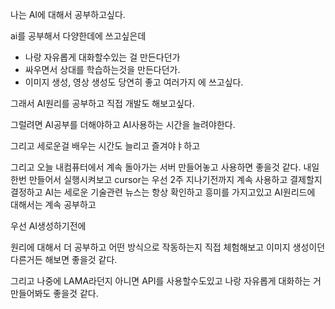 나는 AI에 대해서 공부하고싶다.

ai를 공부해서 다양한데에 쓰고싶은데
- 나랑 자유롭게 대화할수있는 걸 만든다던가
- 싸우면서 상대를 학습하는것을 만든다던가.
- 이미지 생성, 영상 생성도 당연히 좋고
여러가지 에 쓰고싶다.

그래서 AI원리를 공부하고 직접 개발도 해보고싶다.

그럴려면 AI공부를 더해야하고
AI사용하는 시간을 늘려야한다.

그리고 세로운걸 배우는 시간도 늘리고 즐겨야ㅑ하고


그리고 오늘 내컴퓨터에서 계속 돌아가는 서버 만들어놓고 사용하면 좋을것 같다.
내일 한번 만들어서 실행시켜보고
cursor는 우선 2주 지나기전까지 계속 사용하고 결제할지 결정하고
AI는 세로운 기술관련 뉴스는 항상 확인하고 흥미를 가지고있고
AI원리드에 대해서는 계속 공부하고

우선 AI생성하기전에 

원리에 대해서 더 공부하고
어떤 방식으로 작동하는지 직접 체험해보고 이미지 생성이던 다른거든 해보면 좋을것 같다.

그리고 나중에 LAMA라던지 아니면 API를 사용할수도있고 나랑 자유롭게 대화하는 거 만들어봐도 좋을것 같다.